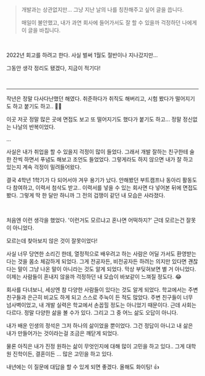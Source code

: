 > 개발과는 상관없지만... 그냥 지난 날의 나를 칭찬해주고 싶어 글을 씁니다.
>
> 매일이 불안했고, 내가 과연 회사에 들어가서도 잘 할 수 있을까 걱정하던 나에게 이 글을 바칩니다.

<br>

2022년 회고를 하려고 한다.
사실 벌써 1월도 절반이나 지나갔지만...

그동안 생각 정리도 됐겠다, 지금이 적기다!

<br>

---

작년은 정말 다사다난했던 해였다. 취준하다가 취직도 해버리고, 시험 봤다가 떨어지기도 하고 붙기도 하고.. 🤦‍♀️

이곳 저곳 정말 많은 곳에 면접도 보고 또 떨어지기도 했다가 붙기도 하고... 정말 정신없는 나날의 반복이었다.

...

사실은 내가 취업을 할 수 있을지 걱정이 많이 들었다.
그래서 개발 잘하는 친구한테 술 한 잔씩 하면서 푸념도 해보고 조언도 들었었다.
그렇게라도 하지 않으면 내가 잘 하고 있는지 계속 걱정이 밀려들어왔다.

결국 4학년 1학기가 다 되어서야 겨우 용기가 났다.
안해봤던 부트캠프나 동아리 활동도 다 참여하고, 이력서 첨삭도 받고..
이력서를 넣을 수 있는 회사면 다 넣어본 뒤에 면접도 봤다.
그렇게 딱 한 달만 하니까 그 전의 겁쟁이 같던 내 모습은 사라졌다.

<br>

처음엔 이런 생각을 했었다.
'이런거도 모르냐고 혼나면 어떡하지?'
근데 모르는건 잘못이 아니었다.

모르는데 찾아보지 않은 것이 잘못이었다!

사실 너무 당연한 소리긴 한데, 열정적으로 배우려고 하는 사람은 어딜 가서도 환영받는다는 것을 몸소 체감하게 되었다.
그게 전공자든, 비전공자든 하려는 의지만 있다면 괜찮다는 말이 그냥 나온 말이 아니라는 것도 알게 되었다.
막상 부딪혀보면 별 거 아니었다. 이제는 사람들이 혼내지 않을까 걱정하던 내 모습이 바보같이 느껴질 정도다. 😂

회사를 다녀보니, 세상엔 참 다양한 사람들이 있다는 것도 알게 되었다. 
학교에서는 주변 친구들과 은근히 비교도 하게 되고 스스로 주눅이 든 적도 많았다. 주변 친구들이 너무 넘사벽이었고, 내 개발 실력은 학교에서 손꼽힐 정도는 아니었기 때문이다. 
근데 사회는 다르다. 정말 다양한 삶을 볼 수가 있다. 그리고 그 중 어느 삶도 오답이 아니다.

내가 배운 인생의 정석은 그저 하나의 삶이었을 뿐이었다. 그건 정답이 아니고 내 삶은 내가 만들어가는 것이라는걸 조금은 깨닫게 되었다.

물론 아직은 내가 진정 원하는 삶이 무엇인지에 대해 많이 고민을 하고 있다..
그게 대학원 진학이든, 결혼이든 ... 많은 고민을 하고 있다.

내년에는 이 질문에 대답을 할 수 있게 되면 좋겠다.
올해도 화이팅! 👍